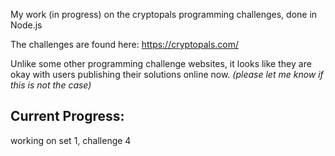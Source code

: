 My work (in progress) on the cryptopals programming challenges, done in Node.js

The challenges are found here: https://cryptopals.com/

Unlike some other programming challenge websites, it looks like they are okay with users publishing their solutions online now. 
*(please let me know if this is not the case)*

## Current Progress:
working on set 1, challenge 4
